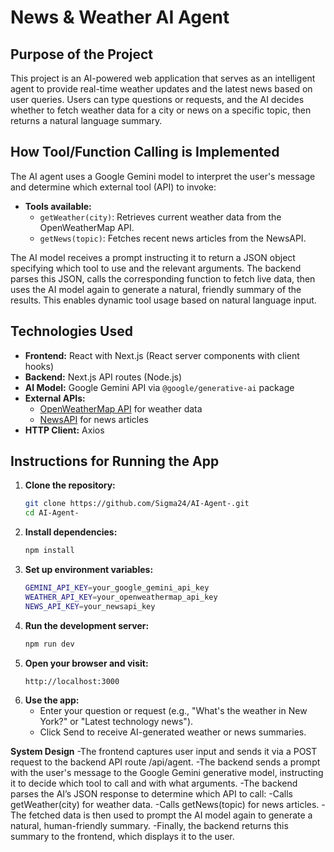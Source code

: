 # News & Weather AI Agent

## Purpose of the Project
This project is an AI-powered web application that serves as an intelligent agent to provide real-time weather updates and the latest news based on user queries. Users can type questions or requests, and the AI decides whether to fetch weather data for a city or news on a specific topic, then returns a natural language summary.

## How Tool/Function Calling is Implemented
The AI agent uses a Google Gemini model to interpret the user's message and determine which external tool (API) to invoke:

- **Tools available:**
  - `getWeather(city)`: Retrieves current weather data from the OpenWeatherMap API.
  - `getNews(topic)`: Fetches recent news articles from the NewsAPI.

The AI model receives a prompt instructing it to return a JSON object specifying which tool to use and the relevant arguments. The backend parses this JSON, calls the corresponding function to fetch live data, then uses the AI model again to generate a natural, friendly summary of the results. This enables dynamic tool usage based on natural language input.

## Technologies Used
- **Frontend:** React with Next.js (React server components with client hooks)
- **Backend:** Next.js API routes (Node.js)
- **AI Model:** Google Gemini API via `@google/generative-ai` package
- **External APIs:**
  - [OpenWeatherMap API](https://openweathermap.org/api) for weather data
  - [NewsAPI](https://newsapi.org/) for news articles
- **HTTP Client:** Axios

## Instructions for Running the App

1. **Clone the repository:**
   ```bash
   git clone https://github.com/Sigma24/AI-Agent-.git
   cd AI-Agent-

2. **Install dependencies:**
   ```bash
   npm install
   
3. **Set up environment variables:**
   ```bash
   GEMINI_API_KEY=your_google_gemini_api_key
   WEATHER_API_KEY=your_openweathermap_api_key
   NEWS_API_KEY=your_newsapi_key

4. **Run the development server:** 
   ```bash
   npm run dev

5. **Open your browser and visit:**
    ```bash
   http://localhost:3000

6. **Use the app:**
   - Enter your question or request (e.g., "What's the weather in New York?" or "Latest technology news").
   - Click Send to receive AI-generated weather or news summaries.

**System Design**
   -The frontend captures user input and sends it via a POST request to the backend API route /api/agent.
   -The backend sends a prompt with the user's message to the Google Gemini generative model, instructing it to decide which tool to call and with what arguments.
   -The backend parses the AI’s JSON response to determine which API to call:
   -Calls getWeather(city) for weather data.
   -Calls getNews(topic) for news articles.
   -The fetched data is then used to prompt the AI model again to generate a natural, human-friendly summary.
   -Finally, the backend returns this summary to the frontend, which displays it to the user.
